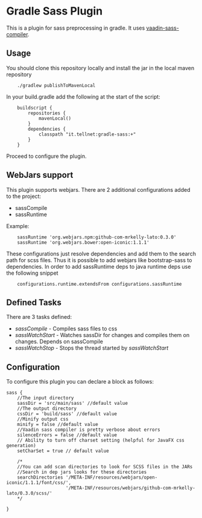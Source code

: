 # Gradle Sass Plugin

This is a plugin for sass preprocessing in gradle. It uses 
[vaadin-sass-compiler](https://github.com/vaadin/sass-compiler).

## Usage
You should clone this repository locally and install the jar in the local maven repository

        ./gradlew publishToMavenLocal
        
In your build.gradle add the following at the start of the script:

        buildscript {
            repositories {
                mavenLocal()
            }
            dependencies {
                classpath "it.tellnet:gradle-sass:+"
            }
        }
        
Proceed to configure the plugin.

## WebJars support
This plugin supports webjars. There are 2 additional configurations added to the project:

 * sassCompile
 * sassRuntime
 
Example:

        sassRuntime 'org.webjars.npm:github-com-mrkelly-lato:0.3.0'
        sassRuntime 'org.webjars.bower:open-iconic:1.1.1'
 
These configurations just resolve dependencies and add them to the search path for scss files.
Thus it is possible to add webjars like bootstrap-sass to dependencies. In order to add sassRuntime
deps to java runtime deps use the following snippet

        configurations.runtime.extendsFrom configurations.sassRuntime



## Defined Tasks

There are 3 tasks defined:

 * *sassCompile* - Compiles sass files to css
 * *sassWatchStart* - Watches sassDir for changes and compiles them on changes. Depends on sassCompile
 * *sassWatchStop* - Stops the thread started by *sassWatchStart*
 
 
## Configuration

To configure this plugin you can declare a block as follows:

    sass {
        //The input directory
        sassDir = 'src/main/sass' //default value
        //The output directory
        cssDir = 'build/sass' //default value
        //Minify output css
        minify = false //default value
        //Vaadin sass compiler is pretty verbose about errors
        silenceErrors = false //default value
        // Ability to turn off charset setting (helpful for JavaFX css generation)
        setCharSet = true // default value 
        
        /*
        //You can add scan directories to look for SCSS files in the JARs
        //Search in dep jars looks for these directories
        searchDirectories '/META-INF/resources/webjars/open-iconic/1.1.1/font/css/',
                          '/META-INF/resources/webjars/github-com-mrkelly-lato/0.3.0/scss/'
        */
        
    }